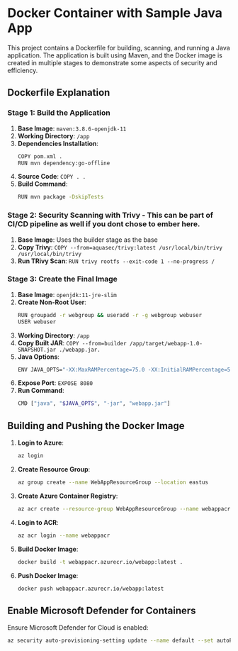 # Docker Container with Sample Java App

This project contains a Dockerfile for building, scanning, and running a Java application. The application is built using Maven, and the Docker image is created in multiple stages to demonstrate some aspects of security and efficiency.

## Dockerfile Explanation

### Stage 1: Build the Application

1. **Base Image**: `maven:3.8.6-openjdk-11`
2. **Working Directory**: `/app`
3. **Dependencies Installation**:
    ```sh
    COPY pom.xml .
    RUN mvn dependency:go-offline
    ```
4. **Source Code**: `COPY . .`
5. **Build Command**:
    ```sh
    RUN mvn package -DskipTests
    ```

### Stage 2: Security Scanning with Trivy - This can be part of CI/CD pipeline as well if you dont chose to ember here.

1. **Base Image**: Uses the builder stage as the base
2. **Copy Trivy**: `COPY --from=aquasec/trivy:latest /usr/local/bin/trivy /usr/local/bin/trivy`
3. **Run TRivy Scan**: `RUN trivy rootfs --exit-code 1 --no-progress /`

### Stage 3: Create the Final Image

1. **Base Image**: `openjdk:11-jre-slim`
2. **Create Non-Root User**:
    ```sh
    RUN groupadd -r webgroup && useradd -r -g webgroup webuser
    USER webuser
    ```
3. **Working Directory**: `/app`
4. **Copy Built JAR**: `COPY --from=builder /app/target/webapp-1.0-SNAPSHOT.jar ./webapp.jar.`
5. **Java Options**:
    ```sh
    ENV JAVA_OPTS="-XX:MaxRAMPercentage=75.0 -XX:InitialRAMPercentage=50.0 -XX:MinRAMPercentage=25.0"
    ```
6. **Expose Port**: `EXPOSE 8080`
7. **Run Command**:
    ```sh
    CMD ["java", "$JAVA_OPTS", "-jar", "webapp.jar"]
    ```

## Building and Pushing the Docker Image

1. **Login to Azure**:
    ```sh
    az login
    ```

2. **Create Resource Group**:
    ```sh
    az group create --name WebAppResourceGroup --location eastus
    ```

3. **Create Azure Container Registry**:
    ```sh
    az acr create --resource-group WebAppResourceGroup --name webappacr --sku Basic
    ```

4. **Login to ACR**:
    ```sh
    az acr login --name webappacr
    ```

5. **Build Docker Image**:
    ```sh
    docker build -t webappacr.azurecr.io/webapp:latest .
    ```

6. **Push Docker Image**:
    ```sh
    docker push webappacr.azurecr.io/webapp:latest
    ```

## Enable Microsoft Defender for Containers

Ensure Microsoft Defender for Cloud is enabled:

```sh
az security auto-provisioning-setting update --name default --set autoProvision=On


